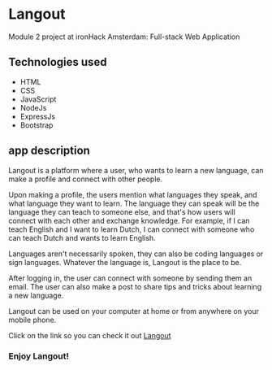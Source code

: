 # Langout
Module 2 project at ironHack Amsterdam: Full-stack Web Application

## Technologies used

- HTML
- CSS
- JavaScript
- NodeJs
- ExpressJs
- Bootstrap

## app description 
Langout is a platform where a user, who wants to learn a new language, can make a profile and connect with other people. 

Upon making a profile, the users mention what languages they speak, and what language they want to learn. The language they can speak will be the language they can teach to someone else, and that's how users will connect with each other and exchange knowledge. 
For example, if I can teach English and I want to learn Dutch, I can connect with someone who can teach Dutch and wants to learn English. 

Languages aren't necessarily spoken, they can also be coding languages or sign languages. Whatever the language is, Langout is the place to be.

After logging in, the user can connect with someone by sending them an email. The user can also make a post to share tips and tricks about learning a new language.

Langout can be used on your computer at home or from anywhere on your mobile phone.

Click on the link so you can check it out [Langout](https://langout.herokuapp.com/)

### Enjoy Langout!